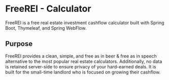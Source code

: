 # FreeREI - Calculator
FreeREI is a free real estate investment cashflow calculator built with Spring Boot, Thymeleaf, and Spring WebFlow.

## Purpose
FreeREI provides a clean, simple, and free as in beer & free as in speech alternative to the most popular real estate calculators.
Additionally, no data is retained server-side to ensure privacy of your hard-earned deals. It is built for the small-time 
landlord who is focused on growing their cashflow. 